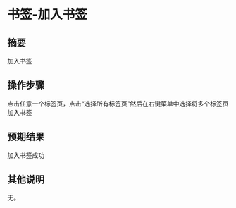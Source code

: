 # 书签-加入书签

## 摘要

加入书签

## 操作步骤

点击任意一个标签页，点击“选择所有标签页”然后在右键菜单中选择将多个标签页加入书签

## 预期结果

加入书签成功

## 其他说明

无。
